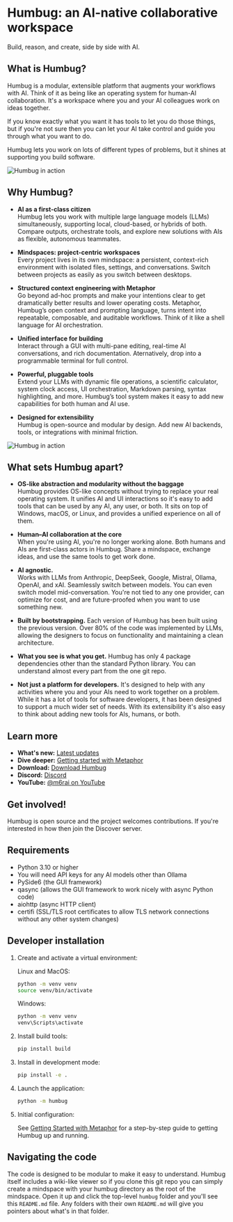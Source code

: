 # Humbug: an AI-native collaborative workspace

Build, reason, and create, side by side with AI.

## What is Humbug?

Humbug is a modular, extensible platform that augments your workflows with AI.
Think of it as being like an operating system for human-AI collaboration.
It's a workspace where you and your AI colleagues work on ideas together.

If you know exactly what you want it has tools to let you do those things, but if you're not sure then you can let your AI
take control and guide you through what you want to do.

Humbug lets you work on lots of different types of problems, but it shines at supporting you build software.

![Humbug in action](docs/v0.18-demo.gif)

## Why Humbug?

- **AI as a first-class citizen**  
  Humbug lets you work with multiple large language models (LLMs) simultaneously, supporting local, cloud-based, or hybrids of both.
  Compare outputs, orchestrate tools, and explore new solutions with AIs as flexible, autonomous teammates.

- **Mindspaces: project-centric workspaces**  
  Every project lives in its own mindspace: a persistent, context-rich environment with isolated files, settings, and conversations.
  Switch between projects as easily as you switch between desktops.

- **Structured context engineering with Metaphor**  
  Go beyond ad-hoc prompts and make your intentions clear to get dramatically better results and lower operating costs.
  Metaphor, Humbug’s open context and prompting language, turns intent into repeatable, composable, and auditable workflows.
  Think of it like a shell language for AI orchestration.

- **Unified interface for building**  
  Interact through a GUI with multi-pane editing, real-time AI conversations, and rich documentation.
  Aternatively, drop into a programmable terminal for full control.

- **Powerful, pluggable tools**  
  Extend your LLMs with dynamic file operations, a scientific calculator, system clock access, UI orchestration, Markdown parsing, syntax highlighting, and more.
  Humbug’s tool system makes it easy to add new capabilities for both human and AI use.

- **Designed for extensibility**  
  Humbug is open-source and modular by design.
  Add new AI backends, tools, or integrations with minimal friction.

![Humbug in action](docs/v0.18-explore.gif)

## What sets Humbug apart?

- **OS-like abstraction and modularity without the baggage**  
  Humbug provides OS-like concepts without trying to replace your real operating system.
  It unifies AI and UI interactions so it's easy to add tools that can be used by any AI, any user, or both.
  It sits on top of Windows, macOS, or Linux, and provides a unified experience on all of them.

- **Human–AI collaboration at the core**  
  When you're using AI, you're no longer working alone.
  Both humans and AIs are first-class actors in Humbug.
  Share a mindspace, exchange ideas, and use the same tools to get work done.

- **AI agnostic.**  
  Works with LLMs from Anthropic, DeepSeek, Google, Mistral, Ollama, OpenAI, and xAI.
  Seamlessly switch between models.
  You can even switch model mid-conversation.
  You're not tied to any one provider, can optimize for cost, and are future-proofed when you want to use something new.

- **Built by bootstrapping.**
  Each version of Humbug has been built using the previous version.
  Over 80% of the code was implemented by LLMs, allowing the designers to focus on functionality and maintaining a clean architecture.

- **What you see is what you get.**
  Humbug has only 4 package dependencies other than the standard Python library.
  You can understand almost every part from the one git repo.

- **Not just a platform for developers.**
  It's designed to help with any activities where you and your AIs need to work together on a problem.
  While it has a lot of tools for software developers, it has been designed to support a much wider set of needs.
  With its extensibility it's also easy to think about adding new tools for AIs, humans, or both.

## Learn more

- **What's new:** [Latest updates](./CHANGELOG.md)
- **Dive deeper:** [Getting started with Metaphor](https://github.com/m6r-ai/getting-started-with-metaphor)
- **Download:** [Download Humbug](https://github.com/m6r-ai/humbug/releases)
- **Discord:** [Discord](https://discord.gg/GZhJ7ZtgwN)
- **YouTube:** [@m6rai on YouTube](https://youtube.com/@m6rai)

## Get involved!

Humbug is open source and the project welcomes contributions.  If you're interested in how then join the Discover server.

## Requirements

- Python 3.10 or higher
- You will need API keys for any AI models other than Ollama
- PySide6 (the GUI framework)
- qasync (allows the GUI framework to work nicely with async Python code)
- aiohttp (async HTTP client)
- certifi (SSL/TLS root certificates to allow TLS network connections without any other system changes)

## Developer installation

1. Create and activate a virtual environment:

   Linux and MacOS:

   ```bash
   python -m venv venv
   source venv/bin/activate
   ```

    Windows:

   ```bash
   python -m venv venv
   venv\Scripts\activate
   ```

2. Install build tools:

   ```bash
   pip install build
   ```

3. Install in development mode:

   ```bash
   pip install -e .
   ```

4. Launch the application:

   ```bash
   python -m humbug
   ```

5. Initial configuration:

   See [Getting Started with Metaphor](https://github.com/m6r-ai/getting-started-with-metaphor) for a step-by-step guide to getting Humbug up and running.

## Navigating the code

The code is designed to be modular to make it easy to understand.
Humbug itself includes a wiki-like viewer so if you clone this git repo you can simply create a mindspace with your humbug directory as the root of the mindspace.
Open it up and click the top-level `humbug` folder and you'll see this `README.md` file.
Any folders with their own `README.md` will give you pointers about what's in that folder.
